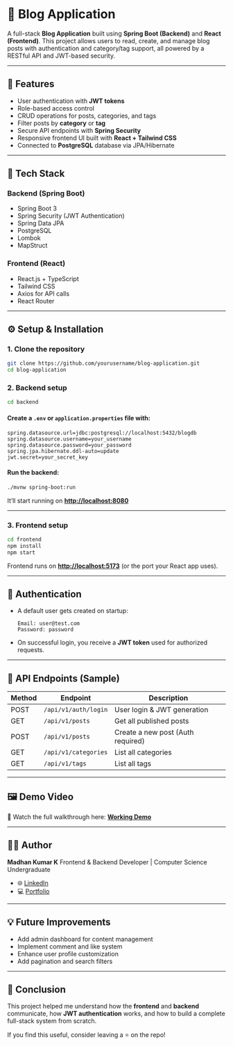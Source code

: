 # 📝 Blog Application

A full-stack **Blog Application** built using **Spring Boot (Backend)** and **React (Frontend)**.
This project allows users to read, create, and manage blog posts with authentication and category/tag support, all powered by a RESTful API and JWT-based security.

---

## 🚀 Features

* User authentication with **JWT tokens**
* Role-based access control
* CRUD operations for posts, categories, and tags
* Filter posts by **category** or **tag**
* Secure API endpoints with **Spring Security**
* Responsive frontend UI built with **React + Tailwind CSS**
* Connected to **PostgreSQL** database via JPA/Hibernate

---

## 🧠 Tech Stack

### **Backend (Spring Boot)**

* Spring Boot 3
* Spring Security (JWT Authentication)
* Spring Data JPA
* PostgreSQL
* Lombok
* MapStruct

### **Frontend (React)**

* React.js + TypeScript
* Tailwind CSS
* Axios for API calls
* React Router

---

## ⚙️ Setup & Installation

### 1. **Clone the repository**

```bash
git clone https://github.com/yourusername/blog-application.git
cd blog-application
```

### 2. **Backend setup**

```bash
cd backend
```

#### Create a `.env` or `application.properties` file with:

```
spring.datasource.url=jdbc:postgresql://localhost:5432/blogdb
spring.datasource.username=your_username
spring.datasource.password=your_password
spring.jpa.hibernate.ddl-auto=update
jwt.secret=your_secret_key
```

#### Run the backend:

```bash
./mvnw spring-boot:run
```

It’ll start running on **[http://localhost:8080](http://localhost:8080)**

---

### 3. **Frontend setup**

```bash
cd frontend
npm install
npm start
```

Frontend runs on **[http://localhost:5173](http://localhost:5173)** (or the port your React app uses).

---

## 🔐 Authentication

* A default user gets created on startup:

  ```
  Email: user@test.com
  Password: password
  ```
* On successful login, you receive a **JWT token** used for authorized requests.

---

## 🧩 API Endpoints (Sample)

| Method | Endpoint             | Description                       |
| ------ | -------------------- | --------------------------------- |
| POST   | `/api/v1/auth/login` | User login & JWT generation       |
| GET    | `/api/v1/posts`      | Get all published posts           |
| POST   | `/api/v1/posts`      | Create a new post (Auth required) |
| GET    | `/api/v1/categories` | List all categories               |
| GET    | `/api/v1/tags`       | List all tags                     |

---

## 🖼️ Demo Video

🎥 Watch the full walkthrough here:
[**Working Demo**]((https://drive.google.com/file/d/1zms_uRTExX9y08y6BIEPha05fPT-7C2O/view?usp=sharing))

---

## 🧑‍💻 Author

**Madhan Kumar K**
Frontend & Backend Developer | Computer Science Undergraduate

* 🌐 [LinkedIn]([https://www.linkedin.com/](https://www.linkedin.com/in/madhankumar-karthikeyan/)) 
* 💻 [Portfolio]([https://your-portfolio-link.com](https://madhannmady.github.io/Responsive-Portfolio/)) 

---

## 💡 Future Improvements

* Add admin dashboard for content management
* Implement comment and like system
* Enhance user profile customization
* Add pagination and search filters

---

## 🏁 Conclusion

This project helped me understand how the **frontend** and **backend** communicate, how **JWT authentication** works, and how to build a complete full-stack system from scratch.

If you find this useful, consider leaving a ⭐ on the repo!
